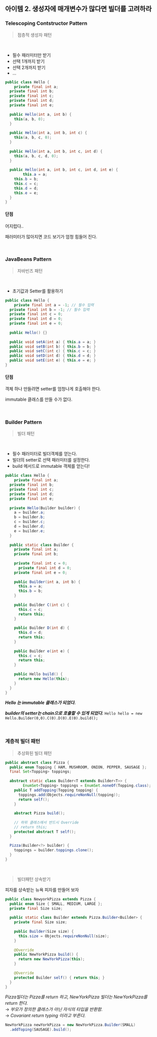 ## 아이템 2. 생성자에 매개변수가 많다면 빌더를 고려하라

### Telescoping Contstructor Pattern

> 점층적 생성자 패턴

<br>

- 필수 패러미터만 받기
- 선택 1개까지 받기
- 선택 2개까지 받기
- ...

```java
public class Hello {
	private final int a;
  private final int b;
  private final int c;
  private final int d;
  private final int e;
  
  public Hello(int a, int b) {
    this(a, b, 0);
  }
  
  public Hello(int a, int b, int c) {
    this(a, b, c, 0);
  }
  
  public Hello(int a, int b, int c, int d) {
    this(a, b, c, d, 0);
  }
  
  public Hello(int a, int b, int c, int d, int e) {
		this.a = a;
    this.b = b;
    this.c = c;
    this.d = d;
    this.e = e;
  }
}
```

#### 단점

어지럽다..

패러미터가 많아지면 코드 보기가 엄청 힘들어 진다.

<br>

### JavaBeans Pattern

> 자바빈즈 패턴

<br>

- 초기값과 Setter를 활용하기

```java
public class Hello {
	private final int a = -1; // 필수 입력
  private final int b = -1; // 필수 입력
  private final int c = 0;
  private final int d = 0;
  private final int e = 0;
  
  public Hello() {}
  
  public void setA(int a) { this.a = a; }
  public void setB(int b) { this.b = b; }
  public void setC(int c) { this.c = c; }
  public void setD(int d) { this.d = d; }
  public void setE(int e) { this.e = e; }
}
```

#### 단점

객체 하나 만들려면 setter를 엄청나게 호출해야 한다.

immutable 클래스를 만들 수가 없다.

<br>

### Builder Pattern

> 빌더 패턴

<br>

- 필수 패러미터로 빌더객체를 얻는다.
- 빌더의 setter로 선택 패러미터를 설정한다.
- build 메서드로 immutable 객체를 얻는다!

```java
public class Hello {
	private final int a;
  private final int b;
  private final int c;
  private final int d;
  private final int e;
  
  private Hello(Builder builder) {
    a = builder.a;
    b = builder.b;
    c = builder.c;
    d = builder.d;
    e = builder.e;
  }
  
  public static class Builder {
    private final int a;
    private final int b;
    
    private final int c = 0;
	  private final int d = 0;
  	private final int e = 0;
    
    public Builder(int a, int b) {
      this.a = a;
      this.b = b;
    }
    
    public Builder C(int c) {
      this.c = c;
      return this;
    }
    
    public Builder D(int d) {
      this.d = d;
      return this;
    }
    
    public Builder e(int e) {
      this.c = c;
      return this;
    }
    
    public Hello build() {
      return new Hello(this);
    }
  }
}
```

***Hello 는 immutable 클래스가 되었다.***

***builder의 setter는 chain으로 호출할 수 있게 되었다.***
`Hello hello = new Hello.Builder(0,0).C(0).D(0).E(0).build();`

<br>

### 계층적 빌더 패턴

> 추상화된 빌더 패턴

```java
public abstract class Pizza {
  public enum Topping { HAM, MUSHROOM, ONION, PEPPER, SAUSAGE };
  final Set<Topping> toppings;
  
  abstract static class Builder<T extends Builder<T>> {
		EnumSet<Topping> toppings = EnumSet.noneOf(Topping.class);
    public T addTopping(Topping topping) {
      toppings.add(Objects.requireNonNull(topping));
      return self();
    }
    
    abstract Pizza build();
    
    // 하위 클래스에서 반드시 Override
    // return this;
    protected abstract T self();
  }
  
  Pizza(Builder<?> builder) {
    toppings = builder.toppings.clone();
  }
}
```

<br>

> 빌더패턴 상속받기

피자를 상속받는 뉴욕 피자를 만들어 보자

```java
public class NewyorkPizza extends Pizza {
  public enum Size { SMALL, MEDIUM, LARGE };
  private final Size size;
  
  public static class Builder extends Pizza.Builder<Builder> {
    private final Size size;
    
    public Builder(Size size) {
      this.size = Objects.requireNonNull(size);
    }
    
    @Override
    public NewYorkPizza build() {
      return new NewYorkPizza(this);
    }
    
    @Override 
    protected Builder self() { return this; }
  }
}
```

*Pizza빌더는 Pizza를 return 하고, NewYorkPizza 빌더는 NewYorkPizza를 return 한다.*<br>
&rarr; *부모가 정의한 클래스가 아닌 자식의 타입을 반환함.*<br>
&rarr; *Covariant return typing 이라고 부른다.*<br>

```java
NewYorkPizza newYorkPizza = new NewYorkPizza.Builder(SMALL)
  .addToping(SAUSAGE).build();
```

